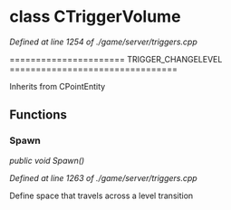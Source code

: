 # class CTriggerVolume

*Defined at line 1254 of ./game/server/triggers.cpp*

 ====================== TRIGGER_CHANGELEVEL ================================



Inherits from CPointEntity



## Functions

### Spawn

*public void Spawn()*

*Defined at line 1263 of ./game/server/triggers.cpp*

 Define space that travels across a level transition



